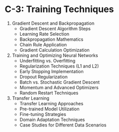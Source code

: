 # C-3: Training Techniques

1. Gradient Descent and Backpropagation
   - Gradient Descent Algorithm Steps
   - Learning Rate Selection
   - Backpropagation Mathematics
   - Chain Rule Application
   - Gradient Calculation Optimization
2. Training and Optimizing Neural Networks
   - Underfitting vs. Overfitting
   - Regularization Techniques (L1 and L2)
   - Early Stopping Implementation
   - Dropout Regularization
   - Batch vs. Stochastic Gradient Descent
   - Momentum and Advanced Optimizers
   - Random Restart Techniques
3. Transfer Learning
   - Transfer Learning Approaches
   - Pre-trained Model Utilization
   - Fine-tuning Strategies
   - Domain Adaptation Techniques
   - Case Studies for Different Data Scenarios

